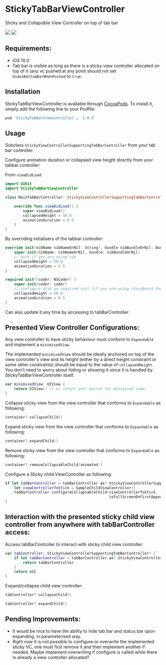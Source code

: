 # StickyTabBarViewController
Sticky and Collapsible View Controller on top of tab bar

![](https://media.giphy.com/media/W519AMUoGGIDx8eHBE/giphy.gif)
![](https://media.giphy.com/media/eNvbHbouudojLUu1dZ/giphy.gif)

## Requirements:
- iOS 10.0
- Tab bar is visible as long as there is a sticky view controller allocated on top of it (any vc pushed at any point should not set ```hidesBottomBarWhenPushed``` to ```true```.

## Installation

StickyTabBarViewController is available through [CocoaPods](http://cocoapods.org). To install
it, simply add the following line to your Podfile:

```ruby
pod 'StickyTabBarViewController', '1.0.5'
```

## Usage

Subclass ```StickyViewControllerSupportingTabBarController``` from your tab bar controller.

Configure animation duration or collapsed view height directly from your tabbar controller:

From ```viewDidLoad```:

```swift
import UIKit
import StickyTabBarViewController

class MainTabBarController: StickyViewControllerSupportingTabBarController {

    override func viewDidLoad() {
        super.viewDidLoad()
        collapsedHeight = 50.0
        animationDuration = 0.5
    }
}

```

By overriding initialisers of the tabbar controller:

```swift
override init(nibName nibNameOrNil: String?, bundle nibBundleOrNil: Bundle?) {
    super.init(nibName: nibNameOrNil, bundle: nibBundleOrNil)
    // here if you are using xib
    collapsedHeight = 50.0
    animationDuration = 0.5
}

required init?(coder: NSCoder) {
    super.init(coder: coder)
    // configure also on required init (if you are using storyboard for example)
    collapsedHeight = 50.0
    animationDuration = 0.5
}
```

Can also update it any time by accessing to tabBarController.

## Presented View Controller Configurations:

Any view controller to have sticky behaviour must conform to ```Expandable``` and implement a ```minimisedView```.

The implemented ```minimisedView``` should be ideally anchored on top of the view controller's view and its height (either by a direct height constraint or some other constraints) should be equal to the value of ```collapsedHeight```. You don't need to worry about hiding or showing it since it is handled by StickyTabBarViewController itself.

```swift
var minimisedView: UIView {
    return UIView() // or return your outlet for minimised view.
}
```

Collapse sticky view from the view controller that conforms to ```Expandable``` as following:

```swift
container?.collapseChild()
```

Expand sticky view from the view controller that conforms to ```Expandable``` as following:

```swift
container?.expandChild()
```

Remove sticky view from the view controller that conforms to ```Expandable``` as following:

```swift
container?.removeCollapsableChild(animated:)
```

Configure a Sticky child ViewController as following:

```swift
if let tabBarController = tabBarController as? StickyViewControllerSupportingTabBarController {
    let viewControllerToStick = SampleChildViewController()
    tabBarController.configureCollapsableChild(viewControllerToStick,
                                               isFullScreenOnFirstAppearance: true)
}
```

## Interaction with the presented sticky child view controller from anywhere with tabBarController access:

Access tabBarController to interact with sticky child view controller:

```swift
var tabController: StickyViewControllerSupportingTabBarController? {
    if let tabBarController = tabBarController as? StickyViewControllerSupportingTabBarController {
        return tabBarController
    }
    return nil
}
```

Expand/collapse child view controller:

```swift
tabController?.collapseChild()
```

```swift
tabController?.expandChild()
```

## Pending Improvements:
- It would be nice to have the ability to hide tab bar and status bar upon expanding, in parameterised way.
- Right now it is not possible to configure or overwrite the implemented sticky VC, one must first remove it and then implement another if needed. Maybe implement overwriting if configure is called while there is already a view controller allocated?
